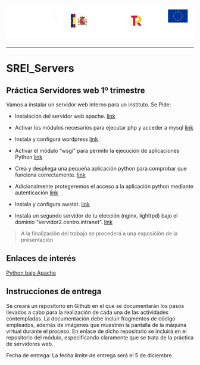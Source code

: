 <p style="text-aling:center;height:100px"><img src="/md/res/_banner.svg"></p>

---

# SREI_Servers

## Práctica Servidores web 1º trimestre

Vamos a instalar un servidor web interno para un instituto. Se Pide:

* Instalación del servidor web apache.
[link](/md/1.md)

* Activar los módulos necesarios para ejecutar php y acceder a mysql
[link](/md/2.md)

* Instala y configura wordpress
[link](/md/3.md)

* Activar el módulo “wsgi” para permitir la ejecución de aplicaciones Python
[link](/md/4.md)

* Crea y despliega una pequeña aplicación python para comprobar que funciona correctamente.
[link](/md/5.md)

* Adicionalmente protegeremos el acceso a la aplicación python mediante autenticación
[link](/md/6.md)

* Instala y configura awstat.
[link](/md/7.md)

* Instala un segundo servidor de tu elección (nginx, lighttpd) bajo el dominio “servidor2.centro.intranet”.
[link](/md/8.md)

> A la finalización del trabajo se procederá a una exposición de la presentación

## Enlaces de interés

[Python bajo Apache](https://uniwebsidad.com/libros/python/capitulo-13/python-bajo-apache)


## Instrucciones de entrega
Se creará un repositorio en Github en el que se documentarán los pasos llevados a cabo para la realización de cada una de las actividades contempladas. La documentación debe incluir fragmentos de código empleados, además de imágenes que muestren la pantalla de la máquina virtual durante el proceso.
En enlace de dicho repositorio se incluirá en el repositorio del módulo, especificando claramente que se trata de la práctica de servidores web.

Fecha de entrega: La fecha límite de entrega será el 5 de diciembre.
